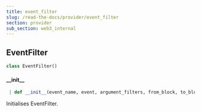 ```yaml
---
title: event_filter
slug: /read-the-docs/provider/event_filter
section: provider
sub_section: web3_internal
---
```

## EventFilter

```python
class EventFilter()
```

#### \_\_init\_\_

```python
 | def __init__(event_name, event, argument_filters, from_block, to_block, poll_interval=None)
```

Initialises EventFilter.

